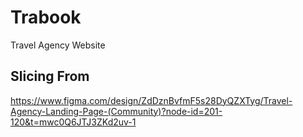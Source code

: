 # Trabook
Travel Agency Website

## Slicing From
https://www.figma.com/design/ZdDznBvfmF5s28DyQZXTyg/Travel-Agency-Landing-Page-(Community)?node-id=201-120&t=mwc0Q6JTJ3ZKd2uv-1
